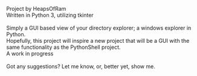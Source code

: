 Project by HeapsOfRam<br>
Written in Python 3, utilizing tkinter<br>
<br>
Simply a GUI based view of your directory explorer; a windows explorer in Python.<br>
Hopefully, this project will inspire a new project that will be a GUI with the same functionality as the PythonShell project.<br>
A work in progress<br><br>
Got any suggestions? Let me know, or, better yet, show me.